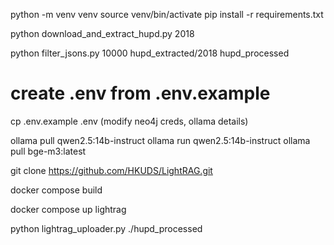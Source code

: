 
python -m venv venv
source venv/bin/activate
pip install -r requirements.txt

python download_and_extract_hupd.py 2018

<!-- python filtering/filter_g06_patents_optimized.py hupd_extracted/2018 -->

python filter_jsons.py 10000 hupd_extracted/2018 hupd_processed

<!-- python lightrag_integration/create_env.py -->

# create .env from .env.example
cp .env.example .env
(modify neo4j creds, ollama details)

<!-- (On ollama runpod server) -->
ollama pull qwen2.5:14b-instruct
ollama run qwen2.5:14b-instruct
ollama pull bge-m3:latest

<!-- (on codespace) -->
git clone https://github.com/HKUDS/LightRAG.git

<!-- This will create a folder LightRAG. Now we build it using the docker compose yaml file outside, which already has this folder mentioned -->
docker compose build

<!-- Terminal 1 -->
<!-- DozerDB -->
<!-- docker compose up neo4j -->

docker compose up lightrag

python lightrag_uploader.py ./hupd_processed

